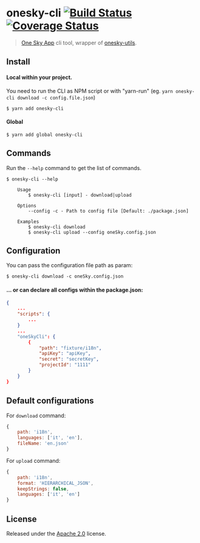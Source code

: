 # onesky-cli [![Build Status](https://travis-ci.org/Contactlab/onesky-cli.svg?branch=master)](https://travis-ci.org/Contactlab/onesky-cli) [![Coverage Status](https://coveralls.io/repos/github/Contactlab/onesky-cli/badge.svg?branch=master)](https://coveralls.io/github/Contactlab/onesky-cli?branch=master)

> [One Sky App](https://www.oneskyapp.com/) cli tool, wrapper of [onesky-utils](https://www.npmjs.com/package/onesky-utils).


## Install
#### Local within your project.
You need to run the CLI as NPM script or with "yarn-run" (eg. `yarn onesky-cli download -c config.file.json`)

```
$ yarn add onesky-cli
```

#### Global
```
$ yarn add global onesky-cli
```

## Commands
Run the `--help` command to get the list of commands.

```
$ onesky-cli --help

	Usage
		$ onesky-cli [input] - download|upload

	Options
		--config -c - Path to config file [Default: ./package.json]

	Examples
		$ onesky-cli download
		$ onesky-cli upload --config oneSky.config.json
```

## Configuration
You can pass the configuration file path as param:

```
$ onesky-cli download -c oneSky.config.json
```

#### ... or can declare all configs within the package.json:

```json
{
	...
	"scripts": {
		...
	}
	...
	"oneSkyCli": {
		{
			"path": "fixture/i18n",
			"apiKey": "apiKey",
			"secret": "secretKey",
			"projectId": "1111"
		}
	}
}
```

## Default configurations
For `download` command:
```js
{
	path: 'i18n',
	languages: ['it', 'en'],
	fileName: 'en.json'
}
```

For `upload` command:
```js
{
	path: 'i18n',
	format: 'HIERARCHICAL_JSON',
	keepStrings: false,
	languages: ['it', 'en']
}
```

<!--

## Usage

```js
const oneskyCli = require('onesky-cli');

oneskyCli('unicorns');
//=> 'unicorns & rainbows'
```


## API

### oneskyCli(input, [options])

#### input

Type: `string`

Lorem ipsum.

#### options

##### foo

Type: `boolean`<br>
Default: `false`

Lorem ipsum.


## CLI -->


## License
Released under the [Apache 2.0](https://github.com/contactlab/onesky-cli/blob/master/LICENSE) license.
